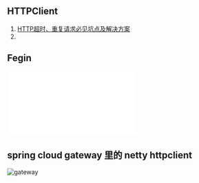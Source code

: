 ## HTTPClient
1. [HTTP超时、重复请求必见坑点及解决方案](https://mp.weixin.qq.com/s?__biz=MzAwNjkxNzgxNg==&mid=2247489656&idx=2&sn=4a4e08d448fd29eb52e99ecc6e6baffd&chksm=9b0743afac70cab9f95cdd18b910bd26faa021264e9a66866161e47bde4fd6afee21f32abbe7&mpshare=1&scene=1&srcid=12070SJCGoYxHUAsg1nXb09x&sharer_sharetime=1607354508881&sharer_shareid=07754c1336c3524bfffedc4dc59111b6&key=54253d61e149ca80533ac1405a13d8e7d764e680d4a02fec40aee220453e90346662968d918c250ce7ce9d8494b702efb83f9a69af0f0444c60171880273cbb1dfd968cb79fc02986ac70be139a931f86b3d87ee1f92720e667a61f3ff9c61cbbbb74b4e35e65c2ab9082efd1d1720983c4c63d464d223bcab215e5eb4cfc94a&ascene=1&uin=MTY5NjI3ODY2MQ%3D%3D&devicetype=Windows+10&version=62080079&lang=zh_CN&exportkey=AacUOt3UCGkSWRrl9x6%2FzEw%3D&pass_ticket=ohX3vsEs9B4U%2FeDpPdBg6umBNMGxbFS1FmZsoIQqhvoKetmakeEg0RLTwkql3aUX&wx_header=0)
2. 
## Fegin
![Feign](Feign.md)

## spring cloud gateway 里的 netty  httpclient
![gateway](gateway.md#netty%20http%20客户端)